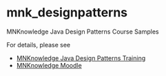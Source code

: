 # mnk_designpatterns
MNKnowledge Java Design Patterns Course Samples

For details, please see 
* [MNKnowledge Java Design Patterns Training](http://www.mnknowledge.com/courses_en.html "Java DP Training")
* [MNKnowledge Moodle](https://moodle.mnknowledge.com/ "Requires registration")
